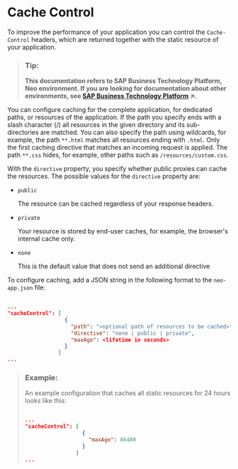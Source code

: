 <!-- loio1814d3603acd4ab18102a3b4984687b4 -->

# Cache Control

To improve the performance of your application you can control the `Cache-Control` headers, which are returned together with the static resource of your application.

> ### Tip:  
> **This documentation refers to SAP Business Technology Platform, Neo environment. If you are looking for documentation about other environments, see [SAP Business Technology Platform](https://help.sap.com/viewer/65de2977205c403bbc107264b8eccf4b/Cloud/en-US/6a2c1ab5a31b4ed9a2ce17a5329e1dd8.html "SAP Business Technology Platform (SAP BTP) is an integrated offering comprised of four technology portfolios: database and data management, application development and integration, analytics, and intelligent technologies. The platform offers users the ability to turn data into business value, compose end-to-end business processes, and build and extend SAP applications quickly.") :arrow_upper_right:.**

You can configure caching for the complete application, for dedicated paths, or resources of the application. If the path you specify ends with a slash character \(/\) all resources in the given directory and its sub-directories are matched. You can also specify the path using wildcards, for example, the path `**.html` matches all resources ending with `.html`. Only the first caching directive that matches an incoming request is applied. The path `**.css` hides, for example, other paths such as `/resources/custom.css`.

With the `directive` property, you specify whether public proxies can cache the resources. The possible values for the `directive` property are:

-   `public`

    The resource can be cached regardless of your response headers.

-   `private`

    Your resource is stored by end-user caches, for example, the browser's internal cache only.

-   `none`

    This is the default value that does not send an additional directive


To configure caching, add a JSON string in the following format to the `neo-app.json` file:

```json

...
"cacheControl": [
                  {
                    "path": "<optional path of resources to be cached>",
                    "directive": "none | public | private",
                    "maxAge": <lifetime in seconds>
                  }
                ]
...

```

> ### Example:  
> An example configuration that caches all static resources for 24 hours looks like this:
> 
> ```json
> 
> ...
> "cacheControl": [
>                   {
>                     "maxAge": 86400
>                   }
>                 ]
> ...
> ```

